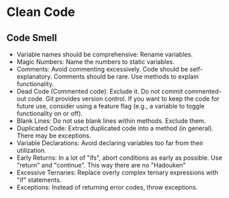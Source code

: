 # Clean Code

## Code Smell

- Variable names should be comprehensive: Rename variables.
- Magic Numbers: Name the numbers to static variables.
- Comments: Avoid commenting excessively. Code should be self-explanatory. Comments should be rare. Use methods to explain functionality.
- Dead Code (Commented code): Exclude it. Do not commit commented-out code. Git provides version control. If you want to keep the code for future use, consider using a feature flag (e.g., a variable to toggle functionality on or off).
- Blank Lines: Do not use blank lines within methods. Exclude them.
- Duplicated Code: Extract duplicated code into a method (in general). There may be exceptions.
- Variable Declarations: Avoid declaring variables too far from their utilization.
- Early Returns: In a lot of "ifs", abort conditions as early as possible. Use "return" and "continue". This way there are no "Hadouken"
- Excessive Ternaries: Replace overly complex ternary expressions with "if" statements.
- Exceptions: Instead of returning error codes, throw exceptions.
